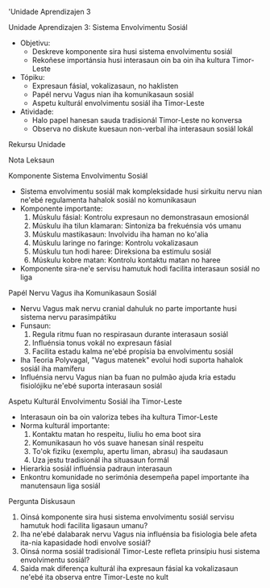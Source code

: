 'Unidade Aprendizajen 3

Unidade Aprendizajen 3: Sistema Envolvimentu Sosiál
- Objetivu:
  * Deskreve komponente sira husi sistema envolvimentu sosiál
  * Rekoñese importánsia husi interasaun oin ba oin iha kultura Timor-Leste
- Tópiku:
  * Expresaun fásial, vokalizasaun, no haklisten
  * Papél nervu Vagus nian iha komunikasaun sosiál
  * Aspetu kulturál envolvimentu sosiál iha Timor-Leste
- Atividade:
  * Halo papel hanesan sauda tradisionál Timor-Leste no konversa
  * Observa no diskute kuesaun non-verbal iha interasaun sosiál lokál

Rekursu Unidade

Nota Leksaun

Komponente Sistema Envolvimentu Sosiál

- Sistema envolvimentu sosiál mak kompleksidade husi sirkuitu nervu nian ne'ebé regulamenta hahalok sosiál no komunikasaun
- Komponente importante:
  1. Múskulu fásial: Kontrolu expresaun no demonstrasaun emosionál
  2. Múskulu iha tilun klamaran: Sintoniza ba frekuénsia vós umanu
  3. Múskulu mastikasaun: Involvidu iha haman no ko'alia
  4. Múskulu laringe no faringe: Kontrolu vokalizasaun
  5. Múskulu tun hodi haree: Direksiona ba estimulu sosiál
  6. Múskulu kobre matan: Kontrolu kontaktu matan no haree
- Komponente sira-ne'e servisu hamutuk hodi facilita interasaun sosiál no liga

Papél Nervu Vagus iha Komunikasaun Sosiál

- Nervu Vagus mak nervu cranial dahuluk no parte importante husi sistema nervu parasimpátiku
- Funsaun:
  1. Regula ritmu fuan no respirasaun durante interasaun sosiál
  2. Influénsia tonus vokál no expresaun fásial
  3. Facilita estadu kalma ne'ebé propísia ba envolvimentu sosiál
- Iha Teoria Polyvagal, "Vagus matenek" evolui hodi suporta hahalok sosiál iha mamíferu
- Influénsia nervu Vagus nian ba fuan no pulmão ajuda kria estadu fisiolójiku ne'ebé suporta interasaun sosiál

Aspetu Kulturál Envolvimentu Sosiál iha Timor-Leste

- Interasaun oin ba oin valoriza tebes iha kultura Timor-Leste
- Norma kulturál importante:
  1. Kontaktu matan ho respeitu, liuliu ho ema boot sira
  2. Komunikasaun ho vós suave hanesan sinál respeitu
  3. To'ok fiziku (exemplu, apertu liman, abrasu) iha saudasaun
  4. Uza jestu tradisionál iha situasaun formál
- Hierarkia sosiál influénsia padraun interasaun
- Enkontru komunidade no serimónia desempeña papel importante iha manutensaun liga sosiál

Pergunta Diskusaun

1. Oinsá komponente sira husi sistema envolvimentu sosiál servisu hamutuk hodi facilita ligasaun umanu?
2. Iha ne'ebé dalabarak nervu Vagus nia influénsia ba fisiologia bele afeta ita-nia kapasidade hodi envolve sosiál?
3. Oinsá norma sosiál tradisionál Timor-Leste refleta prinsípiu husi sistema envolvimentu sosiál?
4. Saida mak diferença kulturál iha expresaun fásial ka vokalizasaun ne'ebé ita observa entre Timor-Leste no kult